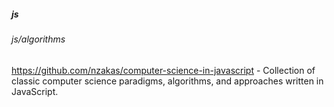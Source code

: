 ##### js
###### js/algorithms
https://github.com/nzakas/computer-science-in-javascript - Collection of classic computer science paradigms, algorithms, and approaches written in JavaScript.